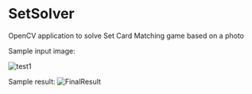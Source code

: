 # SetSolver
OpenCV application to solve Set Card Matching game based on a photo

Sample input image:

![test1](https://user-images.githubusercontent.com/4995697/61146946-477b2280-a4ec-11e9-978b-c72b5bf843e0.jpg)

Sample result:
![FinalResult](https://user-images.githubusercontent.com/4995697/61146985-5e217980-a4ec-11e9-8048-668b8401c5b9.jpg)

